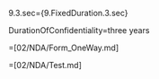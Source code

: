 9.3.sec={9.FixedDuration.3.sec}

DurationOfConfidentiality=three years

=[02/NDA/Form_OneWay.md]

=[02/NDA/Test.md]